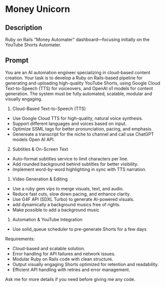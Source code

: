 
# Money Unicorn

## Description

Ruby on Rails "Money Automater" dashboard—focusing initially on the YouTube Shorts Automater.

## Prompt

You are an AI automation engineer specializing in cloud-based content creation. Your task is to develop a Ruby on Rails-based pipeline for generating and uploading high-quality YouTube Shorts, using Google Cloud Text-to-Speech (TTS) for voiceovers, and OpenAI o1 models for content generation. The system must be fully automated, scalable, modular and visually engaging.

1. Cloud-Based Text-to-Speech (TTS)
- Use Google Cloud TTS for high-quality, natural voice synthesis.
- Support different languages and voices based on input.
- Optimize SSML tags for better pronunciation, pacing, and emphasis.
- Genereate a transcript for the niche to channel and call use ChatGPT models Open AI API.

2. Subtitles & On-Screen Text
- Auto-format subtitles service to limit characters per line.
- Add rounded background behind subtitles for better visibility.
- Implement word-by-word highlighting in sync with TTS narration.

1. Video Generation & Editing
- Use a ruby gem vips to merge visuals, text, and audio.
- Reduce fast cuts, slow down pacing, and enhance clarity.
- Use G4F API (SDXL Turbo) to generate AI-powered visuals.
- add dynamically a background musics free of rights.
- Make possible to add a background music

1. Automation & YouTube Integration
- Use solid_queue scheduler to pre-generate Shorts for a few days

Requirements:
- Cloud-based and scalable solution.
- Error handling for API failures and network issues.
- Modular Ruby on Rails code with clean structure.
- Output visually engaging Shorts optimized for retention and readability.
- Efficient API handling with retries and error management.

Ask me for more details if you need before giving me any code.